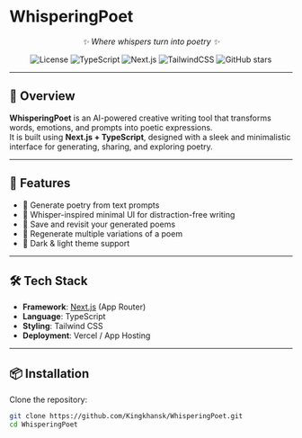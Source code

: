 # WhisperingPoet  
<p align="center">
  <em>✨ Where whispers turn into poetry ✨</em>
</p>

<p align="center">
  <!-- Badges -->
  <img src="https://img.shields.io/badge/License-MIT-green.svg" alt="License"/>
  <img src="https://img.shields.io/badge/TypeScript-3178C6?logo=typescript&logoColor=white" alt="TypeScript"/>
  <img src="https://img.shields.io/badge/Next.js-000000?logo=nextdotjs&logoColor=white" alt="Next.js"/>
  <img src="https://img.shields.io/badge/TailwindCSS-38B2AC?logo=tailwindcss&logoColor=white" alt="TailwindCSS"/>
  <img src="https://img.shields.io/github/stars/Kingkhansk/WhisperingPoet?style=social" alt="GitHub stars"/>
</p>

---

## 📖 Overview  
**WhisperingPoet** is an AI-powered creative writing tool that transforms words, emotions, and prompts into poetic expressions.  
It is built using **Next.js + TypeScript**, designed with a sleek and minimalistic interface for generating, sharing, and exploring poetry.  

---

## 🚀 Features  
- 📝 Generate poetry from text prompts  
- 🎤 Whisper-inspired minimal UI for distraction-free writing  
- 💾 Save and revisit your generated poems  
- 🔄 Regenerate multiple variations of a poem  
- 🌙 Dark & light theme support  

---

## 🛠️ Tech Stack  
- **Framework**: [Next.js](https://nextjs.org/) (App Router)  
- **Language**: TypeScript  
- **Styling**: Tailwind CSS  
- **Deployment**: Vercel / App Hosting  

---

## 📦 Installation  

Clone the repository:  
```bash
git clone https://github.com/Kingkhansk/WhisperingPoet.git
cd WhisperingPoet
